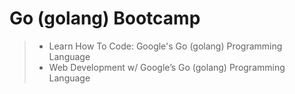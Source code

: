 # Go (golang) Bootcamp

> * Learn How To Code: Google's Go (golang) Programming Language
> * Web Development w/ Google’s Go (golang) Programming Language
